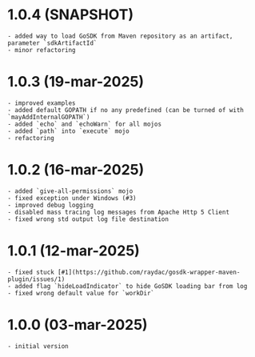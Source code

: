 # 1.0.4 (SNAPSHOT)

    - added way to load GoSDK from Maven repository as an artifact, parameter `sdkArtifactId`
    - minor refactoring

# 1.0.3 (19-mar-2025)

    - improved examples
    - added default GOPATH if no any predefined (can be turned of with `mayAddInternalGOPATH`)
    - added `echo` and `echoWarn` for all mojos
    - added `path` into `execute` mojo
    - refactoring

# 1.0.2 (16-mar-2025)

    - added `give-all-permissions` mojo
    - fixed exception under Windows (#3)
    - improved debug logging
    - disabled mass tracing log messages from Apache Http 5 Client
    - fixed wrong std output log file destination

# 1.0.1 (12-mar-2025)

    - fixed stuck [#1](https://github.com/raydac/gosdk-wrapper-maven-plugin/issues/1)
    - added flag `hideLoadIndicator` to hide GoSDK loading bar from log
    - fixed wrong default value for `workDir`

# 1.0.0 (03-mar-2025)

    - initial version
